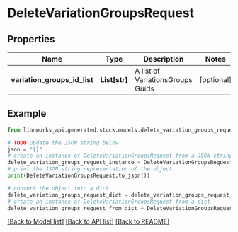 # DeleteVariationGroupsRequest


## Properties

Name | Type | Description | Notes
------------ | ------------- | ------------- | -------------
**variation_groups_id_list** | **List[str]** | A list of VariationsGroups Guids | [optional] 

## Example

```python
from linnworks_api.generated.stock.models.delete_variation_groups_request import DeleteVariationGroupsRequest

# TODO update the JSON string below
json = "{}"
# create an instance of DeleteVariationGroupsRequest from a JSON string
delete_variation_groups_request_instance = DeleteVariationGroupsRequest.from_json(json)
# print the JSON string representation of the object
print(DeleteVariationGroupsRequest.to_json())

# convert the object into a dict
delete_variation_groups_request_dict = delete_variation_groups_request_instance.to_dict()
# create an instance of DeleteVariationGroupsRequest from a dict
delete_variation_groups_request_from_dict = DeleteVariationGroupsRequest.from_dict(delete_variation_groups_request_dict)
```
[[Back to Model list]](../README.md#documentation-for-models) [[Back to API list]](../README.md#documentation-for-api-endpoints) [[Back to README]](../README.md)


